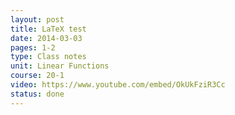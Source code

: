 ```yaml
---
layout: post
title: LaTeX test
date: 2014-03-03
pages: 1-2
type: Class notes
unit: Linear Functions
course: 20-1
video: https://www.youtube.com/embed/OkUkFziR3Cc
status: done
---
```

